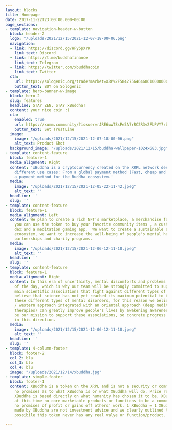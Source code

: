 ```yaml
---
layout: blocks
title: Homepage
date: 2017-11-22T23:00:00.000+00:00
page_sections:
- template: navigation-header-w-button
  block: header-2
  logo: "/uploads/2021/12/15/2021-12-07-18-00-06.png"
  navigation:
  - link: https://discord.gg/HFy5pXrK
    link_text: Discord
  - link: https://t.me/buddhafinance
    link_text: Telegram
  - link: https://twitter.com/xbuddhacoin
    link_text: Twitter
  cta:
    url: https://sologenic.org/trade?market=XRP%2F5842756464686100000000000000000000000000%2BrJRE6wwTSsPe5A7rRC2R3v2FbPVY7rbxuN&network=mainnet
    button_text: BUY on Sologenic
- template: hero-banner-w-image
  block: hero-2
  slug: features
  headline: STAY ZEN, STAY xBuddha!
  content: your nice coin :)
  cta:
    enabled: true
    url: https://xumm.community/?issuer=rJRE6wwTSsPe5A7rRC2R3v2FbPVY7rbxuN&currency=XBuddha&limit=50000000000
    button_text: Set TrustLine
  image:
    image: "/uploads/2021/12/15/2021-12-07-18-00-06.png"
    alt_text: Product Shot
  background_image: "/uploads/2021/12/15/buddha-wallpaper-1024x683.jpg"
- template: content-feature
  block: feature-1
  media_alignment: Right
  content: 'xBuddha is a cryptocurrency created on the XRPL network designed to have
    different use cases: From a global payment method (Fast, cheap and secure) to
    a payment method for the Buddha ecosystem.'
  media:
    image: "/uploads/2021/12/15/2021-12-05-22-11-42.jpeg"
    alt_text: ''
  headline: ''
  slug: ''
- template: content-feature
  block: feature-1
  media_alignment: Left
  content: We plan to create a rich NFT’s marketplace, a merchandise fan store where
    you can use the token to buy your favorite community items , a custom xBuddha
    dex and a meditation gaming app.  We want to create a sustainable and multifaceted
    ecosystem, we want to increase the well-being of people's mental health with strategic
    partnerships and charity programs.
  media:
    image: "/uploads/2021/12/15/2021-12-06-12-11-18.jpeg"
    alt_text: ''
  headline: ''
  slug: ''
- template: content-feature
  block: feature-1
  media_alignment: Right
  content: In this era of uncertainty, mental discomforts and problems are the order
    of the day, which is why our team will be strongly committed to supporting the
    main scientific associations that fight against different types of mental disorders.  We
    believe that science has not yet reached its maximum potential to better treat
    these different types of mental disorders, for this reason we believe that a scientific
    / western approach integrated with an oriental approach (deep meditation and other
    therapies) can greatly improve people's lives by awakening awareness, and it will
    be our mission to support these associations, so concrete progress will be made
    in this direction.
  media:
    image: "/uploads/2021/12/15/2021-12-06-12-11-18.jpeg"
    alt_text: ''
  headline: ''
  slug: ''
- template: 4-column-footer
  block: footer-2
  col_2: bla
  col_3: blo
  col_4: blu
  image: "/uploads/2021/12/14/xbuddha.jpg"
- template: simple-footer
  block: footer-1
  content: XBuddha is a token on the XRPL and is not a security or commodity. We make
    no promises as to what XBuddha is or what XBuddha will do. Price reflection on
    XBuddha is based directly on what humanity has chosen it to be. XBuddha performs
    at this time no core marketable products or functions to be a commodity and has
    no promises of profit or gains off others' work. 1 XBuddha = 1 XBuddha. All claims
    made by XBuddha are not investment advice and we clearly outlined that it is very
    possibile this token never has any real valye or function/product.

---
```

